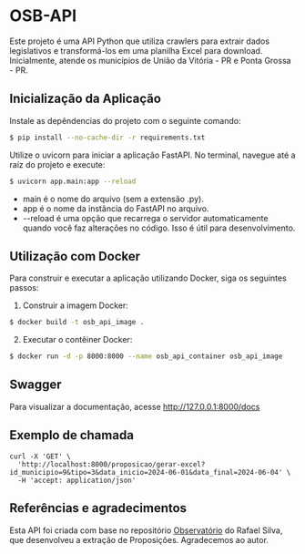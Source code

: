 # OSB-API

Este projeto é uma API Python que utiliza crawlers para extrair dados legislativos e transformá-los em uma planilha Excel para download. Inicialmente, atende os municípios de União da Vitória - PR e Ponta Grossa - PR.

## Inicialização da Aplicação

Instale as depêndencias do projeto com o seguinte comando:
```bash
$ pip install --no-cache-dir -r requirements.txt
```

Utilize o uvicorn para iniciar a aplicação FastAPI. No terminal, navegue até a raíz do projeto e execute:

```bash
$ uvicorn app.main:app --reload
```
- main é o nome do arquivo (sem a extensão .py).
- app é o nome da instância do FastAPI no arquivo.
- --reload é uma opção que recarrega o servidor automaticamente quando você faz alterações no código. Isso é útil para desenvolvimento.

## Utilização com Docker

Para construir e executar a aplicação utilizando Docker, siga os seguintes passos:

1. Construir a imagem Docker:
```bash
$ docker build -t osb_api_image .
```

2. Executar o contêiner Docker:
```bash
$ docker run -d -p 8000:8000 --name osb_api_container osb_api_image
```

## Swagger

Para visualizar a documentação, acesse http://127.0.0.1:8000/docs

## Exemplo de chamada

```
curl -X 'GET' \
  'http://localhost:8000/proposicao/gerar-excel?id_municipio=9&tipo=3&data_inicio=2024-06-01&data_final=2024-06-04' \
  -H 'accept: application/json'
```

## Referências e agradecimentos

Esta API foi criada com base no repositório [Observatório](https://github.com/oliver-rafael/observatorio) do Rafael Silva, que desenvolveu a extração de Proposições. Agradecemos ao autor.